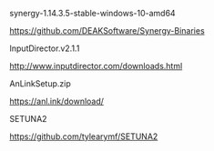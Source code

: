 synergy-1.14.3.5-stable-windows-10-amd64

https://github.com/DEAKSoftware/Synergy-Binaries



InputDirector.v2.1.1

http://www.inputdirector.com/downloads.html



AnLinkSetup.zip

https://anl.ink/download/



SETUNA2

https://github.com/tylearymf/SETUNA2

